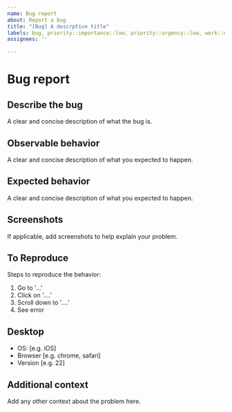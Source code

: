 ```yaml
---
name: Bug report
about: Report a bug
title: "[Bug] A descrptive title"
labels: bug, priority::importance::low, priority::urgency::low, work::disorder
assignees: ''

---
```


Bug report
==========
<!-- 
Ensure you change the labels to provide a correct priority and work level.
-->

Describe the bug
----------------
A clear and concise description of what the bug is.

Observable behavior
-------------------
A clear and concise description of what you expected to happen.

Expected behavior
-----------------
A clear and concise description of what you expected to happen.

Screenshots
-----------
If applicable, add screenshots to help explain your problem.

To Reproduce
------------
Steps to reproduce the behavior:
1. Go to '...'
2. Click on '....'
3. Scroll down to '....'
4. See error

Desktop
-------
 - OS: [e.g. iOS]
 - Browser [e.g. chrome, safari]
 - Version [e.g. 22]

Additional context
------------------
Add any other context about the problem here.
